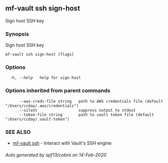 ## mf-vault ssh sign-host

Sign host SSH key

### Synopsis

Sign host SSH key

```
mf-vault ssh sign-host [flags]
```

### Options

```
  -h, --help   help for sign-host
```

### Options inherited from parent commands

```
      --aws-creds-file string   path to AWS credentials file (default "/Users/ccday/.aws/credentials")
      --silent                  suppress output to stdout
      --token-file string       path to vault token file (default "/Users/ccday/.vault-token")
```

### SEE ALSO

* [mf-vault ssh](mf-vault_ssh.md)	 - Interact with Vault's SSH engine

###### Auto generated by spf13/cobra on 14-Feb-2020
